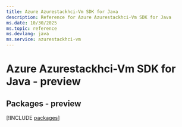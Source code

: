 ```yaml
---
title: Azure Azurestackhci-Vm SDK for Java
description: Reference for Azure Azurestackhci-Vm SDK for Java
ms.date: 10/30/2025
ms.topic: reference
ms.devlang: java
ms.service: azurestackhci-vm
---
```

# Azure Azurestackhci-Vm SDK for Java - preview
## Packages - preview
[!INCLUDE [packages](azurestackhci-vm-index.md)]